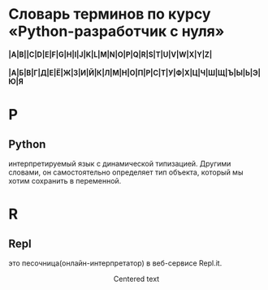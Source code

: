 # Словарь терминов по курсу «Python-разработчик с нуля»
#### |A|B||C|D|E|F|G|H|I|J|K|L|M|N|O|P|Q|R|S|T|U|V|W|X|Y|Z| 
#### |А|Б|В|Г|Д|Е|Ё|Ж|З|И|Й|К|Л|М|Н|О|П|Р|С|Т|У|Ф|Х|Ц|Ч|Ш|Щ|Ъ|Ы|Ь|Э|Ю|Я
# P
## Python
интерпретируемый язык с динамической типизацией. Другими словами, он самостоятельно определяет тип объекта, который мы хотим сохранить в переменной.
# R
## Repl
это песочница(онлайн-интерпретатор) в веб-сервисе Repl.it. 
<center>Centered text</center>
